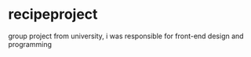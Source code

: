 # recipeproject
group project from university, i was responsible for front-end design and programming
